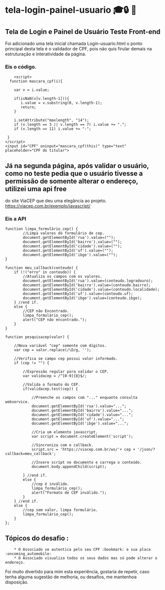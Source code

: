 # tela-login-painel-usuario :mortar_board::lock: :key:

## Tela de Login e Painel de Usuário Teste Front-end
Foi adicionado uma tela inicial chamada Login-usuario.html
o ponto principal desta tela é o validador de CPF, pois não quis firular demais na estruturação e interatividade da página.
### Eis o código.
        <script>
      function mascara_cpf(i){
   
        var v = i.value;
        
        if(isNaN(v[v.length-1])){
           i.value = v.substring(0, v.length-1);
           return;
        }
        
        i.setAttribute("maxlength", "14");
        if (v.length == 3 || v.length == 7) i.value += ".";
        if (v.length == 11) i.value += "-";
     
     }
    </script>
    <input id="CPF" oninput="mascara_cpf(this)" type="text" placeholder="CPF do titular">
    
## Já na segunda página, após validar o usuário, como no teste pedia que o usuário tivesse a permissão de somente alterar o endereço, utilizei uma api free
do site ViaCEP que deu uma elegância ao projeto.
    https://viacep.com.br/exemplo/javascript/
### Eis a API
            
    function limpa_formulário_cep() {
            //Limpa valores do formulário de cep.
            document.getElementById('rua').value=("");
            document.getElementById('bairro').value=("");
            document.getElementById('cidade').value=("");
            document.getElementById('uf').value=("");
            document.getElementById('ibge').value=("");
    }

    function meu_callback(conteudo) {
        if (!("erro" in conteudo)) {
            //Atualiza os campos com os valores.
            document.getElementById('rua').value=(conteudo.logradouro);
            document.getElementById('bairro').value=(conteudo.bairro);
            document.getElementById('cidade').value=(conteudo.localidade);
            document.getElementById('uf').value=(conteudo.uf);
            document.getElementById('ibge').value=(conteudo.ibge);
        } //end if.
        else {
            //CEP não Encontrado.
            limpa_formulário_cep();
            alert("CEP não encontrado.");
        }
    }
        
    function pesquisacep(valor) {

        //Nova variável "cep" somente com dígitos.
        var cep = valor.replace(/\D/g, '');

        //Verifica se campo cep possui valor informado.
        if (cep != "") {

            //Expressão regular para validar o CEP.
            var validacep = /^[0-9]{8}$/;

            //Valida o formato do CEP.
            if(validacep.test(cep)) {

                //Preenche os campos com "..." enquanto consulta webservice.
                document.getElementById('rua').value="...";
                document.getElementById('bairro').value="...";
                document.getElementById('cidade').value="...";
                document.getElementById('uf').value="...";
                document.getElementById('ibge').value="...";

                //Cria um elemento javascript.
                var script = document.createElement('script');

                //Sincroniza com o callback.
                script.src = 'https://viacep.com.br/ws/'+ cep + '/json/?callback=meu_callback';

                //Insere script no documento e carrega o conteúdo.
                document.body.appendChild(script);

            } //end if.
            else {
                //cep é inválido.
                limpa_formulário_cep();
                alert("Formato de CEP inválido.");
            }
        } //end if.
        else {
            //cep sem valor, limpa formulário.
            limpa_formulário_cep();
        }
    };

## Tópicos do desafio : 
        * O Associado se autentica pelo seu CPF :bookmark: e sua placa :oncoming_automobile:
        * O Associado visualiza todos os seus dados mas só pode alterar o endereço.

Foi muito divertido para mim esta experiência, gostaria de repetir, caso tenha alguma sugestão de melhoria, ou desafios, me mantenhoa disposição.    
